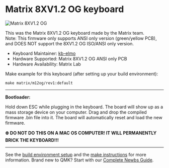 # Matrix 8XV1.2 OG keyboard

![Matrix 8XV1.2 OG](https://i.imgur.com/NELL6Sbl.jpg)

This was the Matrix 8XV1.2 OG keyboard made by the Matrix team.  
Note: This firmware only supports ANSI only version (green/yellow PCB), and DOES NOT support the 8XV1.2 OG ISO/ANSI only version.

* Keyboard Maintainer: [kb-elmo](https://github.com/kb-elmo)
* Hardware Supported: Matrix 8XV1.2 OG ANSI only PCB
* Hardware Availability: Matrix Lab

Make example for this keyboard (after setting up your build environment):

    make matrix/m12og/rev1:default

---
**Bootloader:**  

Hold down ESC while plugging in the keyboard. The board will show up as a mass storage device on your computer. Drag and drop the compiled firmware .bin file into it. The board will automatically reset and load the new firmware.  

:no_entry: **DO NOT DO THIS ON A MAC OS COMPUTER! IT WILL PERMANENTLY BRICK THE KEYBOARD!!!**

---


See the [build environment setup](https://docs.qmk.fm/#/getting_started_build_tools) and the [make instructions](https://docs.qmk.fm/#/getting_started_make_guide) for more information. Brand new to QMK? Start with our [Complete Newbs Guide](https://docs.qmk.fm/#/newbs).
